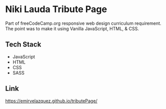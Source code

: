 # Niki Lauda Tribute Page

Part of freeCodeCamp.org responsive web design curriculum requirement. The point was to make it using Vanilla JavaScript, HTML, & CSS.

## Tech Stack
* JavaScript
* HTML
* CSS
* SASS

## Link
https://emirvelazquez.github.io/tributePage/
